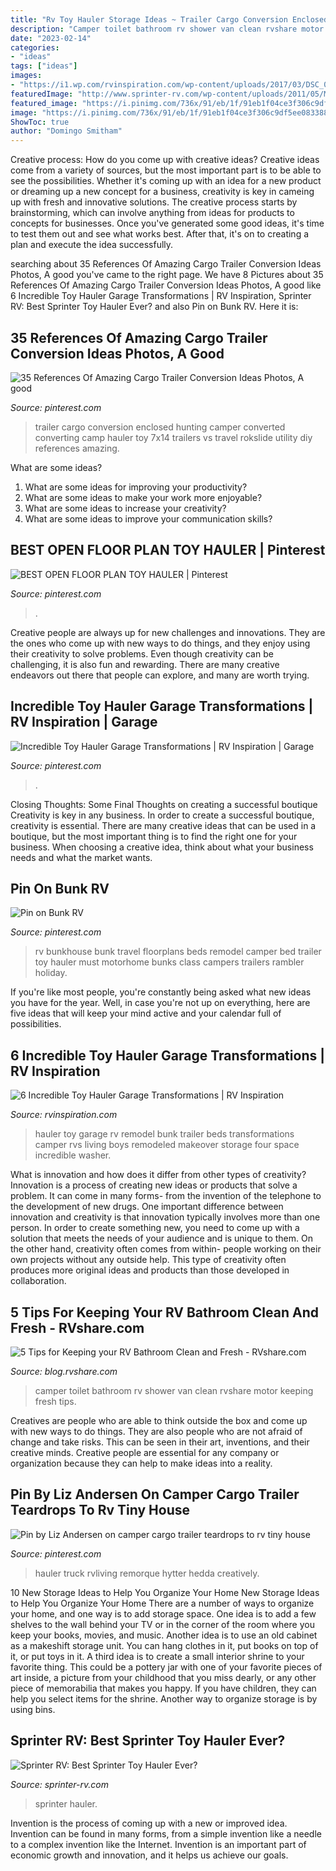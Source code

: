 ```yaml
---
title: "Rv Toy Hauler Storage Ideas ~ Trailer Cargo Conversion Enclosed Hunting Camper Converted Converting Camp Hauler Toy 7x14 Trailers Vs Travel Rokslide Utility Diy References Amazing"
description: "Camper toilet bathroom rv shower van clean rvshare motor keeping fresh tips"
date: "2023-02-14"
categories:
- "ideas"
tags: ["ideas"]
images:
- "https://i1.wp.com/rvinspiration.com/wp-content/uploads/2017/03/DSC_0165_007.jpg?resize=465%2C700&amp;ssl=1"
featuredImage: "http://www.sprinter-rv.com/wp-content/uploads/2011/05/Mclaren_red_int_door2_web.jpg"
featured_image: "https://i.pinimg.com/736x/91/eb/1f/91eb1f04ce3f306c9df5ee08338858b2.jpg"
image: "https://i.pinimg.com/736x/91/eb/1f/91eb1f04ce3f306c9df5ee08338858b2.jpg"
ShowToc: true
author: "Domingo Smitham"
---
```



Creative process: How do you come up with creative ideas?
Creative ideas come from a variety of sources, but the most important part is to be able to see the possibilities. Whether it's coming up with an idea for a new product or dreaming up a new concept for a business, creativity is key in cameing up with fresh and innovative solutions. The creative process starts by brainstorming, which can involve anything from ideas for products to concepts for businesses. Once you've generated some good ideas, it's time to test them out and see what works best. After that, it's on to creating a plan and execute the idea successfully.

	

		
searching about 35 References Of Amazing Cargo Trailer Conversion Ideas Photos, A good you've came to the right page. We have 8 Pictures about 35 References Of Amazing Cargo Trailer Conversion Ideas Photos, A good like 6 Incredible Toy Hauler Garage Transformations | RV Inspiration, Sprinter RV: Best Sprinter Toy Hauler Ever? and also Pin on Bunk RV. Here it is:
		
    
## 35 References Of Amazing Cargo Trailer Conversion Ideas Photos, A Good

<img loading=lazy src="https://i.pinimg.com/originals/f8/ac/a9/f8aca9368c43bff824727e98d4f28d66.jpg" onerror="this.onerror=null;this.src='https://tse4.mm.bing.net/th?id=OIP.WKLFy25JRg1pJAzszsWmJwHaJ4&amp;pid=15.1';" alt="35 References Of Amazing Cargo Trailer Conversion Ideas Photos, A good">

_Source: pinterest.com_

>trailer cargo conversion enclosed hunting camper converted converting camp hauler toy 7x14 trailers vs travel rokslide utility diy references amazing. 

	

What are some ideas?
1. What are some ideas for improving your productivity?
2. What are some ideas to make your work more enjoyable?
3. What are some ideas to increase your creativity?
4. What are some ideas to improve your communication skills?

    
## BEST OPEN FLOOR PLAN TOY HAULER | Pinterest

<img loading=lazy src="https://i.pinimg.com/736x/dd/ab/8d/ddab8df945a6ba417cde573fa274dc73.jpg" onerror="this.onerror=null;this.src='https://tse3.mm.bing.net/th?id=OIP.8h5Zyr7KLPo6lTY7xXSrKQHaNK&amp;pid=15.1';" alt="BEST OPEN FLOOR PLAN TOY HAULER | Pinterest">

_Source: pinterest.com_

>. 

	

Creative people are always up for new challenges and innovations. They are the ones who come up with new ways to do things, and they enjoy using their creativity to solve problems. Even though creativity can be challenging, it is also fun and rewarding. There are many creative endeavors out there that people can explore, and many are worth trying.

    
## Incredible Toy Hauler Garage Transformations | RV Inspiration | Garage

<img loading=lazy src="https://i.pinimg.com/736x/e0/be/bd/e0bebdfd9ee81d2bf44d166195706cdc.jpg" onerror="this.onerror=null;this.src='https://tse4.mm.bing.net/th?id=OIP.hXlCFbDbdgTdURG-0K8gBAHaHZ&amp;pid=15.1';" alt="Incredible Toy Hauler Garage Transformations | RV Inspiration | Garage">

_Source: pinterest.com_

>. 

	

Closing Thoughts: Some Final Thoughts on creating a successful boutique
Creativity is key in any business. In order to create a successful boutique, creativity is essential. There are many creative ideas that can be used in a boutique, but the most important thing is to find the right one for your business. When choosing a creative idea, think about what your business needs and what the market wants.

    
## Pin On Bunk RV

<img loading=lazy src="https://i.pinimg.com/736x/91/eb/1f/91eb1f04ce3f306c9df5ee08338858b2.jpg" onerror="this.onerror=null;this.src='https://tse3.mm.bing.net/th?id=OIP.gHr086hmJ0arHezxTHA7YAHaMK&amp;pid=15.1';" alt="Pin on Bunk RV">

_Source: pinterest.com_

>rv bunkhouse bunk travel floorplans beds remodel camper bed trailer toy hauler must motorhome bunks class campers trailers rambler holiday. 

	

If you're like most people, you're constantly being asked what new ideas you have for the year. Well, in case you're not up on everything, here are five ideas that will keep your mind active and your calendar full of possibilities. 

    
## 6 Incredible Toy Hauler Garage Transformations | RV Inspiration

<img loading=lazy src="https://i1.wp.com/rvinspiration.com/wp-content/uploads/2017/03/DSC_0165_007.jpg?resize=465%2C700&amp;ssl=1" onerror="this.onerror=null;this.src='https://tse4.mm.bing.net/th?id=OIP.MM1WIkccg61MdhjDulKkEQAAAA&amp;pid=15.1';" alt="6 Incredible Toy Hauler Garage Transformations | RV Inspiration">

_Source: rvinspiration.com_

>hauler toy garage rv remodel bunk trailer beds transformations camper rvs living boys remodeled makeover storage four space incredible washer. 

	

What is innovation and how does it differ from other types of creativity?
Innovation is a process of creating new ideas or products that solve a problem. It can come in many forms- from the invention of the telephone to the development of new drugs. 
One important difference between innovation and creativity is that innovation typically involves more than one person. In order to create something new, you need to come up with a solution that meets the needs of your audience and is unique to them. On the other hand, creativity often comes from within- people working on their own projects without any outside help. This type of creativity often produces more original ideas and products than those developed in collaboration.

    
## 5 Tips For Keeping Your RV Bathroom Clean And Fresh - RVshare.com

<img loading=lazy src="http://s3-us-east-2.amazonaws.com/rvshare-wordpress/wp-content/uploads/2017/07/10193626/camper-bathroom-clean.jpg" onerror="this.onerror=null;this.src='https://tse4.mm.bing.net/th?id=OIP.DuL3WwO-dxMaIreHXp0hsQHaLG&amp;pid=15.1';" alt="5 Tips for Keeping your RV Bathroom Clean and Fresh - RVshare.com">

_Source: blog.rvshare.com_

>camper toilet bathroom rv shower van clean rvshare motor keeping fresh tips. 

	

Creatives are people who are able to think outside the box and come up with new ways to do things. They are also people who are not afraid of change and take risks. This can be seen in their art, inventions, and their creative minds. Creative people are essential for any company or organization because they can help to make ideas into a reality.

    
## Pin By Liz Andersen On Camper Cargo Trailer Teardrops To Rv Tiny House

<img loading=lazy src="https://i.pinimg.com/originals/dd/85/d1/dd85d15cf90d38997de57ab5c62cf114.jpg" onerror="this.onerror=null;this.src='https://tse4.mm.bing.net/th?id=OIP.NvGH78irSrnyxzlc7JyqCgHaJ8&amp;pid=15.1';" alt="Pin by Liz Andersen on camper cargo trailer teardrops to rv tiny house">

_Source: pinterest.com_

>hauler truck rvliving remorque hytter hedda creatively. 

	

10 New Storage Ideas to Help You Organize Your Home
New Storage Ideas to Help You Organize Your Home
There are a number of ways to organize your home, and one way is to add storage space. One idea is to add a few shelves to the wall behind your TV or in the corner of the room where you keep your books, movies, and music. Another idea is to use an old cabinet as a makeshift storage unit. You can hang clothes in it, put books on top of it, or put toys in it. A third idea is to create a small interior shrine to your favorite thing. This could be a pottery jar with one of your favorite pieces of art inside, a picture from your childhood that you miss dearly, or any other piece of memorabilia that makes you happy. If you have children, they can help you select items for the shrine. Another way to organize storage is by using bins.

    
## Sprinter RV: Best Sprinter Toy Hauler Ever?

<img loading=lazy src="http://www.sprinter-rv.com/wp-content/uploads/2011/05/Mclaren_red_int_door2_web.jpg" onerror="this.onerror=null;this.src='https://tse3.mm.bing.net/th?id=OIP.ZV8rqPHwD5SN9zS9cOYvpgHaFj&amp;pid=15.1';" alt="Sprinter RV: Best Sprinter Toy Hauler Ever?">

_Source: sprinter-rv.com_

>sprinter hauler. 

	

Invention is the process of coming up with a new or improved idea. Invention can be found in many forms, from a simple invention like a needle to a complex invention like the Internet. Invention is an important part of economic growth and innovation, and it helps us achieve our goals.

